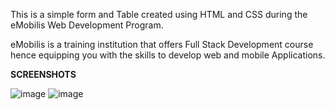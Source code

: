 This is a simple form and Table created using HTML and CSS during the eMobilis Web Development Program.  
  
  eMobilis is a training institution that offers Full Stack Development course hence equipping you with the skills 
to develop web and mobile Applications.    

**SCREENSHOTS**

![image](https://github.com/Tru-okenye/eMobilis-Table-Form/assets/87054799/e52bf77d-c766-4453-a84a-d184e175c343)
![image](https://github.com/Tru-okenye/eMobilis-Table-Form/assets/87054799/0e07992b-674d-4be0-9d13-22117636cb74)





